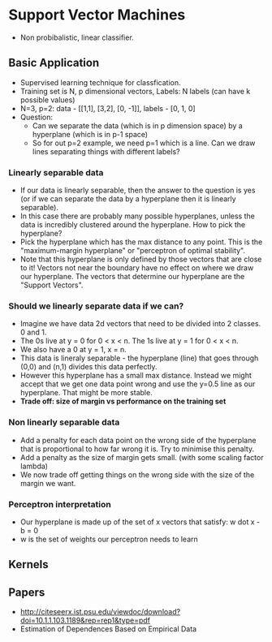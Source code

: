 # Support Vector Machines
* Non probibalistic, linear classifier.


## Basic Application
* Supervised learning technique for classfication.
* Training set is N, p dimensional vectors, Labels: N labels (can have k possible values)
* N=3, p=2: data - [[1,1], [3,2], [0, -1]], labels - [0, 1, 0]
* Question:
    * Can we separate the data (which is in p dimension space) by a hyperplane (which is in p-1 space)
    * So for out p=2 example, we need p=1 which is a line. Can we draw lines separating things with different labels?

### Linearly separable data
* If our data is linearly separable, then the answer to the question is yes (or if we can separate the data by a hyperplane then it is linearly separable).
* In this case there are probably many possible hyperplanes, unless the data is incredibly clustered around the hyperplane. How to pick the hyperplane?
* Pick the hyperplane which has the max distance to any point. This is the "maximum-margin hyperplane" or "perceptron of optimal stability".
* Note that this hyperplane is only defined by those vectors that are close to it! Vectors not near the boundary have no effect on where we draw our hyperplane. The vectors that determine our hyperplane are the "Support Vectors".

### Should we linearly separate data if we can?
* Imagine we have data 2d vectors that need to be divided into 2 classes. 0 and 1.
* The 0s live at y = 0 for 0 < x < n. The 1s live at y = 1 for 0 < x < n.
* We also have a 0 at y = 1, x = n.
* This data is lineraly separable - the hyperplane (line) that goes through (0,0) and (n,1) divides this data perfectly.
* However this hyperplane has a small max distance. Instead we might accept that we get one data point wrong and use the y=0.5 line as our hyperplane. That might be more stable.
* **Trade off: size of margin vs performance on the training set**

### Non linearly separable data
* Add a penalty for each data point on the wrong side of the hyperplane that is proportional to how far wrong it is. Try to minimise this penalty.
* Add a penalty as the size of margin gets small. (with some scaling factor lambda)
* We now trade off getting things on the wrong side with the size of the margin we want.

### Perceptron interpretation
* Our hyperplane is made up of the set of x vectors that satisfy: w dot x - b = 0
* w is the set of weights our perceptron needs to learn

## Kernels

## Papers
* http://citeseerx.ist.psu.edu/viewdoc/download?doi=10.1.1.103.1189&rep=rep1&type=pdf
* Estimation of Dependences Based on Empirical Data
